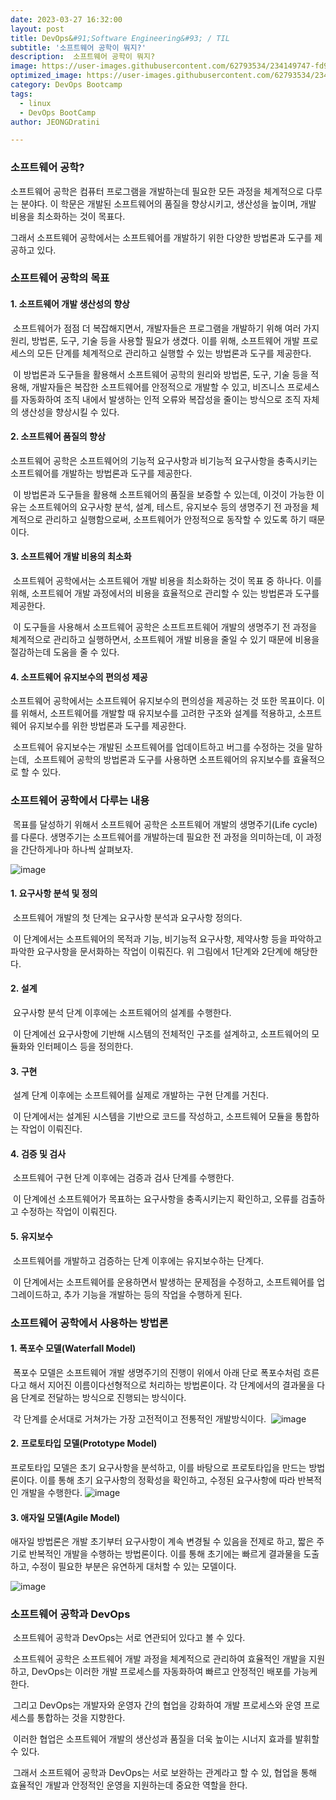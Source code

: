 ```yaml
---
date: 2023-03-27 16:32:00
layout: post
title: DevOps&#91;Software Engineering&#93; / TIL
subtitle: '소프트웨어 공학이 뭐지?'
description:  소프트웨어 공학이 뭐지?
image: https://user-images.githubusercontent.com/62793534/234149747-fd9c41f6-fa6f-44cc-be0e-1c219031dd33.jpg
optimized_image: https://user-images.githubusercontent.com/62793534/234149747-fd9c41f6-fa6f-44cc-be0e-1c219031dd33.jpg
category: DevOps Bootcamp
tags:
  - linux
  - DevOps BootCamp
author: JEONGDratini

---
```


### 소프트웨어 공학?

소프트웨어 공학은 컴퓨터 프로그램을 개발하는데 필요한 모든 과정을 체계적으로 다루는 분야다. 이 학문은 개발된 소프트웨어의 품질을 향상시키고, 생산성을 높이며, 개발 비용을 최소화하는 것이 목표다.

그래서 소프트웨어 공학에서는 소프트웨어를 개발하기 위한 다양한 방법론과 도구를 제공하고 있다.

### 소프트웨어 공학의 목표

#### 1\. 소프트웨어 개발 생산성의 향상

 소프트웨어가 점점 더 복잡해지면서, 개발자들은 프로그램을 개발하기 위해 여러 가지 원리, 방법론, 도구, 기술 등을 사용할 필요가 생겼다. 이를 위해, 소프트웨어 개발 프로세스의 모든 단계를 체계적으로 관리하고 실행할 수 있는 방법론과 도구를 제공한다.

 이 방법론과 도구들을 활용해서 소프트웨어 공학의 원리와 방법론, 도구, 기술 등을 적용해, 개발자들은 복잡한 소프트웨어를 안정적으로 개발할 수 있고, 비즈니스 프로세스를 자동화하여 조직 내에서 발생하는 인적 오류와 복잡성을 줄이는 방식으로 조직 자체의 생산성을 향상시킬 수 있다.

#### 2\. 소프트웨어 품질의 향상

소프트웨어 공학은 소프트웨어의 기능적 요구사항과 비기능적 요구사항을 충족시키는 소프트웨어를 개발하는 방법론과 도구를 제공한다.

 이 방법론과 도구들을 활용해 소프트웨어의 품질을 보증할 수 있는데, 이것이 가능한 이유는 소프트웨어의 요구사항 분석, 설계, 테스트, 유지보수 등의 생명주기 전 과정을 체계적으로 관리하고 실행함으로써, 소프트웨어가 안정적으로 동작할 수 있도록 하기 때문이다.

#### 3\. 소프트웨어 개발 비용의 최소화

 소프트웨어 공학에서는 소프트웨어 개발 비용을 최소화하는 것이 목표 중 하나다. 이를 위해, 소프트웨어 개발 과정에서의 비용을 효율적으로 관리할 수 있는 방법론과 도구를 제공한다.

 이 도구들을 사용해서 소프트웨어 공학은 소프트프트웨어 개발의 생명주기 전 과정을 체계적으로 관리하고 실행하면서, 소프트웨어 개발 비용을 줄일 수 있기 때문에 비용을 절감하는데 도움을 줄 수 있다.

#### 4\. 소프트웨어 유지보수의 편의성 제공

소프트웨어 공학에서는 소프트웨어 유지보수의 편의성을 제공하는 것 또한 목표이다. 이를 위해서, 소프트웨어를 개발할 때 유지보수를 고려한 구조와 설계를 적용하고, 소프트웨어 유지보수를 위한 방법론과 도구를 제공한다.

 소프트웨어 유지보수는 개발된 소프트웨어를 업데이트하고 버그를 수정하는 것을 말하는데,  소프트웨어 공학의 방법론과 도구를 사용하면 소프트웨어의 유지보수를 효율적으로 할 수 있다.

### 소프트웨어 공학에서 다루는 내용

 목표를 달성하기 위해서 소프트웨어 공학은 소프트웨어 개발의 생명주기(Life cycle)를 다룬다. 생명주기는 소프트웨어를 개발하는데 필요한 전 과정을 의미하는데, 이 과정을 간단하게나마 하나씩 살펴보자.

![image](https://user-images.githubusercontent.com/62793534/234152214-27e8ebbc-c153-4ada-87ae-51e44ab09d85.png)

#### 1\. 요구사항 분석 및 정의

 소프트웨어 개발의 첫 단계는 요구사항 분석과 요구사항 정의다.

 이 단계에서는 소프트웨어의 목적과 기능, 비기능적 요구사항, 제약사항 등을 파악하고 파악한 요구사항을 문서화하는 작업이 이뤄진다. 위 그림에서 1단계와 2단계에 해당한다.

#### 2. 설계

 요구사항 분석 단계 이후에는 소프트웨어의 설계를 수행한다.

 이 단계에선 요구사항에 기반해 시스템의 전체적인 구조를 설계하고, 소프트웨어의 모듈화와 인터페이스 등을 정의한다.

#### 3. 구현

 설계 단계 이후에는 소프트웨어를 실제로 개발하는 구현 단계를 거친다.

 이 단계에서는 설계된 시스템을 기반으로 코드를 작성하고, 소프트웨어 모듈을 통합하는 작업이 이뤄진다.

#### 4. 검증 및 검사

 소프트웨어 구현 단계 이후에는 검증과 검사 단계를 수행한다.

 이 단계에선 소프트웨어가 목표하는 요구사항을 충족시키는지 확인하고, 오류를 검출하고 수정하는 작업이 이뤄진다.

#### 5. 유지보수

 소프트웨어를 개발하고 검증하는 단계 이후에는 유지보수하는 단계다.

 이 단계에서는 소프트웨어를 운용하면서 발생하는 문제점을 수정하고, 소프트웨어를 업그레이드하고, 추가 기능을 개발하는 등의 작업을 수행하게 된다.  
  
  

### 소프트웨어 공학에서 사용하는 방법론

#### 1. 폭포수 모델(Waterfall Model)

 폭포수 모델은 소프트웨어 개발 생명주기의 진행이 위에서 아래 단로 폭포수처럼 흐른다고 해서 지어진 이름이다선형적으로 처리하는 방법론이다. 각 단계에서의 결과물을 다음 단계로 전달하는 방식으로 진행되는 방식이다.

 각 단계를 순서대로 거쳐가는 가장 고전적이고 전통적인 개발방식이다. 
![image](https://user-images.githubusercontent.com/62793534/234152473-3aa38402-87da-4e72-8308-540bdb63adec.png)

#### 2. 프로토타입 모델(Prototype Model)

프로토타입 모델은 초기 요구사항을 분석하고, 이를 바탕으로 프로토타입을 만드는 방법론이다. 이를 통해 초기 요구사항의 정확성을 확인하고, 수정된 요구사항에 따라 반복적인 개발을 수행한다.
![image](https://user-images.githubusercontent.com/62793534/234152509-7ce5ba16-6ec1-4c67-a229-60d36c965318.png)

#### 3\. 애자일 모델(Agile Model)

애자일 방법론은 개발 초기부터 요구사항이 계속 변경될 수 있음을 전제로 하고, 짧은 주기로 반복적인 개발을 수행하는 방법론이다. 이를 통해 초기에는 빠르게 결과물을 도출하고, 수정이 필요한 부분은 유연하게 대처할 수 있는 모델이다.

![image](https://user-images.githubusercontent.com/62793534/234152536-628ecc70-38bc-4e77-8bb0-89d6ccf0aa4e.png)

### 소프트웨어 공학과 DevOps

 소프트웨어 공학과 DevOps는 서로 연관되어 있다고 볼 수 있다.

 소프트웨어 공학은 소프트웨어 개발 과정을 체계적으로 관리하여 효율적인 개발을 지원하고, DevOps는 이러한 개발 프로세스를 자동화하여 빠르고 안정적인 배포를 가능케 한다.

 그리고 DevOps는 개발자와 운영자 간의 협업을 강화하여 개발 프로세스와 운영 프로세스를 통합하는 것을 지향한다.

 이러한 협업은 소프트웨어 개발의 생산성과 품질을 더욱 높이는 시너지 효과를 발휘할 수 있다.

 그래서 소프트웨어 공학과 DevOps는 서로 보완하는 관계라고 할 수 있, 협업을 통해 효율적인 개발과 안정적인 운영을 지원하는데 중요한 역할을 한다.
